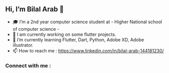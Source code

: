 ## Hi, I’m Bilal Arab 👋
- 🎓 I’m a 2nd year computer science student at - Higher National school of computer science -
- 🔭 I am currently working on some flutter projects.
- 🌱 I’m currently learning Flutter, Dart, Python, Adobe XD, Adobe illustrator.
- 📫 How to reach me : https://www.linkedin.com/in/bilal-arab-144181230/
### Connect with me :
